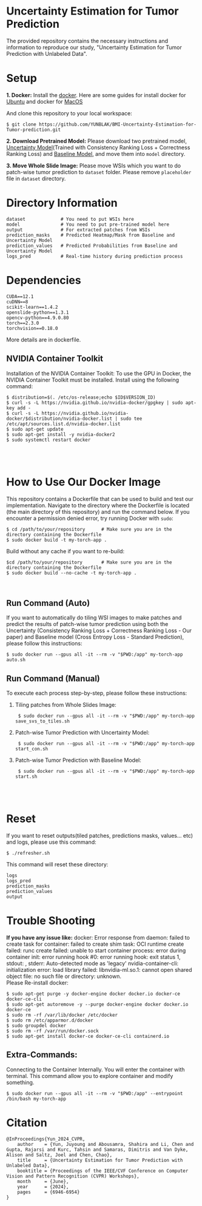 # Uncertainty Estimation for Tumor Prediction
The provided repository contains the necessary instructions and information to reproduce our study, "Uncertainty Estimation for Tumor Prediction with Unlabeled Data".


# Setup
**1. Docker:**
Install the [docker](https://www.docker.com/). Here are some guides for install docker for [Ubuntu](https://docs.docker.com/desktop/install/mac-install/) and docker for [MacOS](https://www.docker.com/)   

And clone this repository to your local workspace:

    $ git clone https://github.com/YUNBLAK/BMI-Uncertainty-Estimation-for-Tumor-prediction.git



**2. Download Pretrained Model:**
Please download two pretrained model, [Uncertainty Model](https://drive.google.com/file/d/1YlSQzmeggKB97pATNdlmeq6Q7PUr3EW-/view?usp=sharing)(Trained with Consistency Ranking Loss + Correctness Ranking Loss) and [Baseline Model](https://drive.google.com/file/d/10H7Ce79zfb1b3tdX5dNexjIqKkCLtWzN/view?usp=sharing), and move them into `model` directory. 

**3. Move Whole Slide Image:**
Please move WSIs which you want to do patch-wise tumor prediction to `dataset` folder. Please remove `placeholder` file in `dataset` directory.


# Directory Information

    dataset             # You need to put WSIs here
    model               # You need to put pre-trained model here
    output              # For extracted patches from WSIs
    prediction_masks    # Predicted Heatmap/Mask from Baseline and Uncertainty Model
    prediction_values   # Predicted Probabilities from Baseline and Uncertainty Model
    logs_pred           # Real-time history during prediction process


# Dependencies
    CUDA==12.1
    cuDNN==8
    scikit-learn==1.4.2
    openslide-python==1.3.1
    opencv-python==4.9.0.80
    torch==2.3.0
    torchvision==0.18.0

More details are in dockerfile. 

## NVIDIA Container Toolkit
Installation of the NVIDIA Container Toolkit: To use the GPU in Docker, the NVIDIA Container Toolkit must be installed. Install using the following command:

    $ distribution=$(. /etc/os-release;echo $ID$VERSION_ID)
    $ curl -s -L https://nvidia.github.io/nvidia-docker/gpgkey | sudo apt-key add -
    $ curl -s -L https://nvidia.github.io/nvidia-docker/$distribution/nvidia-docker.list | sudo tee /etc/apt/sources.list.d/nvidia-docker.list
    $ sudo apt-get update
    $ sudo apt-get install -y nvidia-docker2
    $ sudo systemctl restart docker

<br><br>


# How to Use Our Docker Image

This repository contains a Dockerfile that can be used to build and test our implementation. Navigate to the directory where the Dockerfile is located (the main directory of this repository) and run the command below. If you encounter a permission denied error, try running Docker with `sudo`:


    $ cd /path/to/your/repository      # Make sure you are in the directory containing the Dockerfile
    $ sudo docker build -t my-torch-app .

Build without any cache if you want to re-build:

    $cd /path/to/your/repository       # Make sure you are in the directory containing the Dockerfile
    $ sudo docker build --no-cache -t my-torch-app .

<br>

## Run Command (Auto)
If you want to automatically do tiling WSI images to make patches and predict the results of patch-wise tumor prediction using both the Uncertainty (Consistency Ranking Loss + Correctness Ranking Loss - Our paper) and Baseline model (Cross Entropy Loss - Standard Prediction), please follow this instructions:   
    
    $ sudo docker run --gpus all -it --rm -v "$PWD:/app" my-torch-app auto.sh


## Run Command (Manual)
To execute each process step-by-step, please follow these instructions:   
1. Tiling patches from Whole Slides Image:

    
        $ sudo docker run --gpus all -it --rm -v "$PWD:/app" my-torch-app save_svs_to_tiles.sh

2. Patch-wise Tumor Prediction with Uncertainty Model:   

        $ sudo docker run --gpus all -it --rm -v "$PWD:/app" my-torch-app start_con.sh

3. Patch-wise Tumor Prediction with Baseline Model:   

        $ sudo docker run --gpus all -it --rm -v "$PWD:/app" my-torch-app start.sh


<br><br>

# Reset
If you want to reset outputs(tiled patches, predictions masks, values... etc) and logs, please use this command:
    
    $ ./refresher.sh

This command will reset these directory:

    logs
    logs_pred
    prediction_masks
    prediction_values
    output


# Trouble Shooting
**If you have any issue like:**
docker: Error response from daemon: failed to create task for container: failed to create shim task: OCI runtime create failed: runc create failed: unable to start container process: error during container init: error running hook #0: error running hook: exit status 1, stdout: , stderr: Auto-detected mode as 'legacy'
nvidia-container-cli: initialization error: load library failed: libnvidia-ml.so.1: cannot open shared object file: no such file or directory: unknown.    
Please Re-install docker:

    $ sudo apt-get purge -y docker-engine docker docker.io docker-ce docker-ce-cli
    $ sudo apt-get autoremove -y --purge docker-engine docker docker.io docker-ce
    $ sudo rm -rf /var/lib/docker /etc/docker
    $ sudo rm /etc/apparmor.d/docker
    $ sudo groupdel docker
    $ sudo rm -rf /var/run/docker.sock
    $ sudo apt-get install docker-ce docker-ce-cli containerd.io

## Extra-Commands:

Connecting to the Container Internally. You will enter the container with terminal. This command allow you to explore container and modify something.

    $ sudo docker run --gpus all -it --rm -v "$PWD:/app" --entrypoint /bin/bash my-torch-app    


# Citation

    @InProceedings{Yun_2024_CVPR,
        author    = {Yun, Juyoung and Abousamra, Shahira and Li, Chen and Gupta, Rajarsi and Kurc, Tahsin and Samaras, Dimitris and Van Dyke, Alison and Saltz, Joel and Chen, Chao},
        title     = {Uncertainty Estimation for Tumor Prediction with Unlabeled Data},
        booktitle = {Proceedings of the IEEE/CVF Conference on Computer Vision and Pattern Recognition (CVPR) Workshops},
        month     = {June},
        year      = {2024},
        pages     = {6946-6954}
    }
